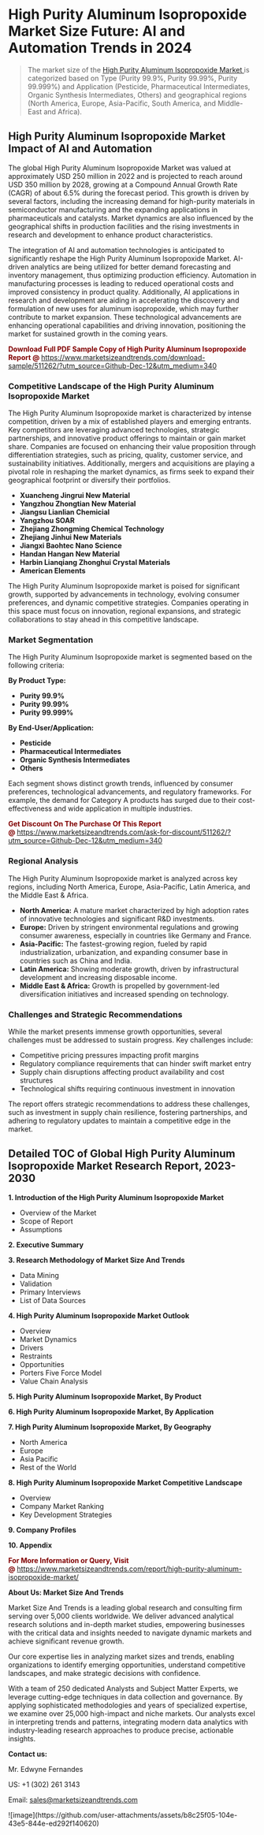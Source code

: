 <H1>High Purity Aluminum Isopropoxide Market Size Future: AI and Automation Trends in 2024</H1><blockquote><p>The market size of the <a href="https://www.marketsizeandtrends.com/download-sample/511262/?utm_source=Github-Dec-12&amp;utm_medium=340" target="_blank">High Purity Aluminum Isopropoxide Market </a>is categorized based on Type (Purity 99.9%, Purity 99.99%, Purity 99.999%) and Application (Pesticide, Pharmaceutical Intermediates, Organic Synthesis Intermediates, Others) and geographical regions (North America, Europe, Asia-Pacific, South America, and Middle-East and Africa).</p></blockquote><p><h2>High Purity Aluminum Isopropoxide Market Impact of AI and Automation</h2><p>The global High Purity Aluminum Isopropoxide Market was valued at approximately USD 250 million in 2022 and is projected to reach around USD 350 million by 2028, growing at a Compound Annual Growth Rate (CAGR) of about 6.5% during the forecast period. This growth is driven by several factors, including the increasing demand for high-purity materials in semiconductor manufacturing and the expanding applications in pharmaceuticals and catalysts. Market dynamics are also influenced by the geographical shifts in production facilities and the rising investments in research and development to enhance product characteristics.</p><p>The integration of AI and automation technologies is anticipated to significantly reshape the High Purity Aluminum Isopropoxide Market. AI-driven analytics are being utilized for better demand forecasting and inventory management, thus optimizing production efficiency. Automation in manufacturing processes is leading to reduced operational costs and improved consistency in product quality. Additionally, AI applications in research and development are aiding in accelerating the discovery and formulation of new uses for aluminum isopropoxide, which may further contribute to market expansion. These technological advancements are enhancing operational capabilities and driving innovation, positioning the market for sustained growth in the coming years.</p></p><p><strong><span style="color: #800000;">Download Full PDF Sample Copy of High Purity Aluminum Isopropoxide Report @</span>&nbsp;</strong><a href="https://www.marketsizeandtrends.com/download-sample/511262/?utm_source=Github-Dec-12&amp;utm_medium=340">https://www.marketsizeandtrends.com/download-sample/511262/?utm_source=Github-Dec-12&amp;utm_medium=340</a></p><h3>Competitive Landscape of the High Purity Aluminum Isopropoxide Market</h3><p>The High Purity Aluminum Isopropoxide market is characterized by intense competition, driven by a mix of established players and emerging entrants. Key competitors are leveraging advanced technologies, strategic partnerships, and innovative product offerings to maintain or gain market share. Companies are focused on enhancing their value proposition through differentiation strategies, such as pricing, quality, customer service, and sustainability initiatives. Additionally, mergers and acquisitions are playing a pivotal role in reshaping the market dynamics, as firms seek to expand their geographical footprint or diversify their portfolios.</p><p><strong><p><ul><li>Xuancheng Jingrui New Material </li><li> Yangzhou Zhongtian New Material </li><li> Jiangsu Lianlian Chemicial </li><li> Yangzhou SOAR </li><li> Zhejiang Zhongming Chemical Technology </li><li> Zhejiang Jinhui New Materials </li><li> Jiangxi Baohtec Nano Science </li><li> Handan Hangan New Material </li><li> Harbin Lianqiang Zhonghui Crystal Materials </li><li> American Elements</p></li></ul></p></strong></p><p>The High Purity Aluminum Isopropoxide market is poised for significant growth, supported by advancements in technology, evolving consumer preferences, and dynamic competitive strategies. Companies operating in this space must focus on innovation, regional expansions, and strategic collaborations to stay ahead in this competitive landscape.</p><h3>Market Segmentation</h3><p>The High Purity Aluminum Isopropoxide market is segmented based on the following criteria:</p><p><strong>By Product Type:</strong></p><p><strong><p><ul><li>Purity 99.9% </li><li> Purity 99.99% </li><li> Purity 99.999%</p></li></ul></p></strong></p><p><strong>By End-User/Application:</strong></p><p><strong><p><ul><li>Pesticide </li><li> Pharmaceutical Intermediates </li><li> Organic Synthesis Intermediates </li><li> Others</p></li></ul></p></strong></p><p>Each segment shows distinct growth trends, influenced by consumer preferences, technological advancements, and regulatory frameworks. For example, the demand for Category A products has surged due to their cost-effectiveness and wide application in multiple industries.</p><p><strong><span style="color: #800000;">Get Discount On The Purchase Of This Report @&nbsp;</span></strong><a href="https://www.marketsizeandtrends.com/ask-for-discount/511262/?utm_source=Github-Dec-12&amp;utm_medium=340">https://www.marketsizeandtrends.com/ask-for-discount/511262/?utm_source=Github-Dec-12&amp;utm_medium=340</a></p><h3>Regional Analysis</h3><p>The High Purity Aluminum Isopropoxide market is analyzed across key regions, including North America, Europe, Asia-Pacific, Latin America, and the Middle East &amp; Africa.</p><ul><li><strong>North America:</strong> A mature market characterized by high adoption rates of innovative technologies and significant R&amp;D investments.</li><li><strong>Europe:</strong> Driven by stringent environmental regulations and growing consumer awareness, especially in countries like Germany and France.</li><li><strong>Asia-Pacific:</strong> The fastest-growing region, fueled by rapid industrialization, urbanization, and expanding consumer base in countries such as China and India.</li><li><strong>Latin America:</strong> Showing moderate growth, driven by infrastructural development and increasing disposable income.</li><li><strong>Middle East &amp; Africa:</strong> Growth is propelled by government-led diversification initiatives and increased spending on technology.</li></ul><h3>Challenges and Strategic Recommendations</h3><p>While the market presents immense growth opportunities, several challenges must be addressed to sustain progress. Key challenges include:</p><ul><li>Competitive pricing pressures impacting profit margins</li><li>Regulatory compliance requirements that can hinder swift market entry</li><li>Supply chain disruptions affecting product availability and cost structures</li><li>Technological shifts requiring continuous investment in innovation</li></ul><p>The report offers strategic recommendations to address these challenges, such as investment in supply chain resilience, fostering partnerships, and adhering to regulatory updates to maintain a competitive edge in the market.</p><h2>Detailed TOC of Global High Purity Aluminum Isopropoxide Market Research Report, 2023-2030</h2><p><strong>1. Introduction of the High Purity Aluminum Isopropoxide Market</strong></p><ul><li>Overview of the Market</li><li>Scope of Report</li><li>Assumptions&nbsp;</li></ul><p><strong>2. Executive Summary</strong></p><p><strong>3. Research Methodology of <strong>Market Size And Trends</strong></strong></p><ul><li>Data Mining</li><li>Validation</li><li>Primary Interviews</li><li>List of Data Sources&nbsp;</li></ul><p><strong>4. High Purity Aluminum Isopropoxide Market Outlook</strong></p><ul><li>Overview</li><li>Market Dynamics</li><li>Drivers</li><li>Restraints</li><li>Opportunities</li><li>Porters Five Force Model</li><li>Value Chain Analysis&nbsp;</li></ul><p><strong>5. High Purity Aluminum Isopropoxide Market, By Product</strong></p><p><strong>6. High Purity Aluminum Isopropoxide Market, By Application</strong></p><p><strong>7. High Purity Aluminum Isopropoxide Market, By Geography</strong></p><ul><li>North America</li><li>Europe</li><li>Asia Pacific</li><li>Rest of the World&nbsp;</li></ul><p><strong>8. High Purity Aluminum Isopropoxide Market Competitive Landscape</strong></p><ul><li>Overview</li><li>Company Market Ranking</li><li>Key Development Strategies&nbsp;</li></ul><p><strong>9. Company Profiles</strong></p><p><strong>10. Appendix</strong></p><p><strong><span style="color: #800000;">For More Information or Query, Visit @&nbsp;</span></strong><a href="https://www.marketsizeandtrends.com/report/high-purity-aluminum-isopropoxide-market/">https://www.marketsizeandtrends.com/report/high-purity-aluminum-isopropoxide-market/</a></p><p></p><p><strong>About Us:&nbsp;Market Size And Trends</strong></p><p>Market Size And Trends&nbsp;is a leading global research and consulting firm serving over 5,000 clients worldwide. We deliver advanced analytical research solutions and in-depth market studies, empowering businesses with the critical data and insights needed to navigate dynamic markets and achieve significant revenue growth.</p><p>Our core expertise lies in analyzing market sizes and trends, enabling organizations to identify emerging opportunities, understand competitive landscapes, and make strategic decisions with confidence.</p><p>With a team of 250 dedicated Analysts and Subject Matter Experts, we leverage cutting-edge techniques in data collection and governance. By applying sophisticated methodologies and years of specialized expertise, we examine over 25,000 high-impact and niche markets. Our analysts excel in interpreting trends and patterns, integrating modern data analytics with industry-leading research approaches to produce precise, actionable insights.</p><p><strong>Contact us:</strong></p><p>Mr. Edwyne Fernandes</p><p>US: +1 (302) 261 3143</p><p>Email: <a href="mailto:sales@marketsizeandtrends.com">sales@marketsizeandtrends.com</a>&nbsp;</p>
![image](https://github.com/user-attachments/assets/b8c25f05-104e-43e5-844e-ed292f140620)
